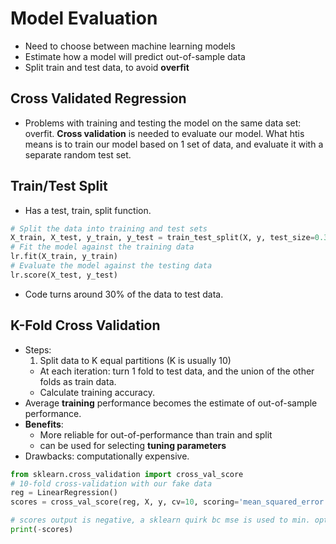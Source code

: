 # Model Evaluation
- Need to choose between machine learning models
- Estimate how a model will predict out-of-sample data
- Split train and test data, to avoid **overfit**

## Cross Validated Regression
- Problems with training and testing the model on the same data set: overfit. **Cross validation** is needed to evaluate our model. What htis means is to train our model based on 1 set of data, and evaluate it with a separate random test set.

## Train/Test Split
  - Has a test, train, split function.
 
```python
# Split the data into training and test sets
X_train, X_test, y_train, y_test = train_test_split(X, y, test_size=0.3)
# Fit the model against the training data
lr.fit(X_train, y_train)
# Evaluate the model against the testing data
lr.score(X_test, y_test)
```

- Code turns around 30% of the data to test data.

## K-Fold Cross Validation
- Steps:
  1. Split data to K equal partitions (K is usually 10)
  - At each iteration: turn 1 fold to test data, and the union of the other folds as train data.
  - Calculate training accuracy.
- Average **training** performance becomes the estimate of out-of-sample performance.
- **Benefits**:
  - More reliable for out-of-performance than train and split
  - can be used for selecting **tuning parameters**
- Drawbacks: computationally expensive.  

```python
from sklearn.cross_validation import cross_val_score
# 10-fold cross-validation with our fake data
reg = LinearRegression()
scores = cross_val_score(reg, X, y, cv=10, scoring='mean_squared_error')

# scores output is negative, a sklearn quirk bc mse is used to min. optimization func.
print(-scores)
```
